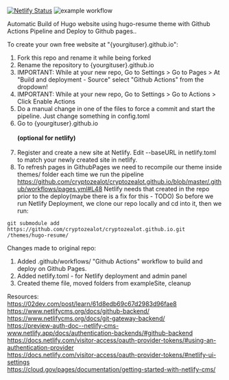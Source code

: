 [![Netlify Status](https://api.netlify.com/api/v1/badges/338b24b5-0c9c-4c7f-9c61-589f40985a94/deploy-status)](https://app.netlify.com/sites/cryptozealot/deploys)
![example workflow](https://github.com/cryptozealot/cryptozealot.github.io/actions/workflows/pages.yml/badge.svg)

Automatic Build of Hugo website using hugo-resume theme with Github Actions Pipeline and Deploy to Github pages..

To create your own free website at "{yourgituser}.github.io":
1. Fork this repo and rename it while being forked
2. Rename the repository to {yourgituser}.github.io
3. IMPORTANT: While at your new repo, Go to Settings > Go to Pages > At "Build and deployment - Source" select "Github Actions" from the dropdown!
4. IMPORTANT: While at your new repo, Go to Settings > Go to Actions > Click Enable Actions
5. Do a manual change in one of the files to force a commit and start the pipeline. Just change something in config.toml
6. Go to {yourgituser}.github.io <br><br>
<B>(optional for netlify)</B><br><br>
6. Register and create a new site at Netlify. Edit --baseURL in netlify.toml to match your newly created site in netlify.<br>
7. To refresh pages in GithubPages we need to recompile our theme inside themes/ folder each time we run the pipeline<br> https://github.com/cryptozealot/cryptozealot.github.io/blob/master/.github/workflows/pages.yml#L48
Netlify needs that created in the repo prior to the deploy(maybe there is a fix for this - TODO)
So before we run Netlify Deployment, we clone our repo locally and cd into it, then we run:

```git submodule add https://github.com/cryptozealot/cryptozealot.github.io.git /themes/hugo-resume/```

Changes made to original repo:
1. Added .github/workflows/ "Github Actions" workflow to build and deploy on Github Pages.
2. Added netlify.toml - for Netlify deployment and admin panel
3. Created theme file, moved folders from exampleSite, cleanup

Resources:
<br>https://02dev.com/post/learn/61d8edb69c67d2983d96fae8
<br>https://www.netlifycms.org/docs/github-backend/
<br>https://www.netlifycms.org/docs/git-gateway-backend/
<br>https://preview-auth-doc--netlify-cms-www.netlify.app/docs/authentication-backends/#github-backend
<br>https://docs.netlify.com/visitor-access/oauth-provider-tokens/#using-an-authentication-provider
<br>https://docs.netlify.com/visitor-access/oauth-provider-tokens/#netlify-ui-settings
<br>https://cloud.gov/pages/documentation/getting-started-with-netlify-cms/
